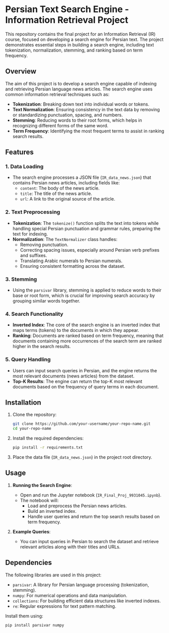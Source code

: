 # Persian Text Search Engine - Information Retrieval Project

This repository contains the final project for an Information Retrieval (IR) course, focused on developing a search engine for Persian text. The project demonstrates essential steps in building a search engine, including text tokenization, normalization, stemming, and ranking based on term frequency.

## Overview

The aim of this project is to develop a search engine capable of indexing and retrieving Persian language news articles. The search engine uses common information retrieval techniques such as:

- **Tokenization**: Breaking down text into individual words or tokens.
- **Text Normalization**: Ensuring consistency in the text data by removing or standardizing punctuation, spacing, and numbers.
- **Stemming**: Reducing words to their root forms, which helps in recognizing different forms of the same word.
- **Term Frequency**: Identifying the most frequent terms to assist in ranking search results.

## Features

### 1. **Data Loading**
   - The search engine processes a JSON file (`IR_data_news.json`) that contains Persian news articles, including fields like:
     - `content`: The body of the news article.
     - `title`: The title of the news article.
     - `url`: A link to the original source of the article.

### 2. **Text Preprocessing**
   - **Tokenization**: The `tokenize()` function splits the text into tokens while handling special Persian punctuation and grammar rules, preparing the text for indexing.
   - **Normalization**: The `TextNormalizer` class handles:
     - Removing punctuation.
     - Correcting spacing issues, especially around Persian verb prefixes and suffixes.
     - Translating Arabic numerals to Persian numerals.
     - Ensuring consistent formatting across the dataset.

### 3. **Stemming**
   - Using the `parsivar` library, stemming is applied to reduce words to their base or root form, which is crucial for improving search accuracy by grouping similar words together.

### 4. **Search Functionality**
   - **Inverted Index**: The core of the search engine is an inverted index that maps terms (tokens) to the documents in which they appear.
   - **Ranking**: Documents are ranked based on term frequency, meaning that documents containing more occurrences of the search term are ranked higher in the search results.

### 5. **Query Handling**
   - Users can input search queries in Persian, and the engine returns the most relevant documents (news articles) from the dataset.
   - **Top-K Results**: The engine can return the top-K most relevant documents based on the frequency of query terms in each document.

## Installation

1. Clone the repository:
    ```bash
    git clone https://github.com/your-username/your-repo-name.git
    cd your-repo-name
    ```

2. Install the required dependencies:
    ```bash
    pip install -r requirements.txt
    ```

3. Place the data file (`IR_data_news.json`) in the project root directory.

## Usage

1. **Running the Search Engine**:
    - Open and run the Jupyter notebook (`IR_Final_Proj_9931045.ipynb`).
    - The notebook will:
        - Load and preprocess the Persian news articles.
        - Build an inverted index.
        - Handle user queries and return the top search results based on term frequency.

2. **Example Queries**:
    - You can input queries in Persian to search the dataset and retrieve relevant articles along with their titles and URLs.

## Dependencies

The following libraries are used in this project:
- `parsivar`: A library for Persian language processing (tokenization, stemming).
- `numpy`: For numerical operations and data manipulation.
- `collections`: For building efficient data structures like inverted indexes.
- `re`: Regular expressions for text pattern matching.

Install them using:
```bash
pip install parsivar numpy
